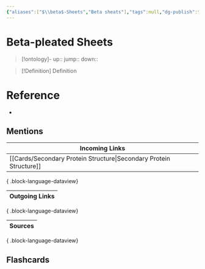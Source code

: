 ```yaml
---
{"aliases":["$\\beta$-Sheets","Beta sheats"],"tags":null,"dg-publish":true,"permalink":"/cards/beta-pleated-sheets/","dgPassFrontmatter":true}
---
```


# Beta-pleated Sheets

> [!ontology]-
> up:: 
> jump:: 
> down:: 

> [!Definition] Definition

# Reference

- 

## Mentions

| Incoming Links                                                        |
| --------------------------------------------------------------------- |
| [[Cards/Secondary Protein Structure\|Secondary Protein Structure]] |

{ .block-language-dataview}

| Outgoing Links |
| -------------- |

{ .block-language-dataview}

| Sources |
| ------- |

{ .block-language-dataview}

## Flashcards